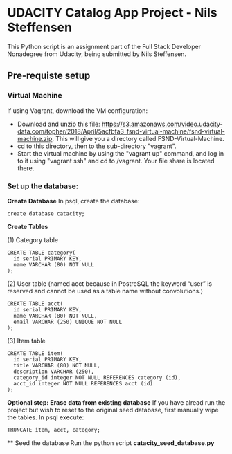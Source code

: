 # UDACITY Catalog App Project - Nils Steffensen

This Python script is an assignment part of the Full Stack Developer Nonadegree from Udacity, being submitted by Nils Steffensen.

## Pre-requiste setup

### Virtual Machine
If using Vagrant, download the VM configuration:
  * Download and unzip this file: https://s3.amazonaws.com/video.udacity-data.com/topher/2018/April/5acfbfa3_fsnd-virtual-machine/fsnd-virtual-machine.zip. This will give you a directory called FSND-Virtual-Machine.
  * cd to this directory, then to the sub-directory "vagrant".
  * Start the virtual machine by using the "vagrant up" command, and log in to it using "vagrant ssh" and cd to /vagrant.  Your file share is located there.

### Set up the database: 

**Create Database**
In psql, create the database:
```
create database catacity;
```

**Create Tables**

(1) Category table
```
CREATE TABLE category(
  id serial PRIMARY KEY,
  name VARCHAR (80) NOT NULL
);
```
(2) User table (named acct because in PostreSQL the keyword “user” is reserved and cannot be used as a table name without convolutions.)
```
CREATE TABLE acct(
  id serial PRIMARY KEY,
  name VARCHAR (80) NOT NULL,
  email VARCHAR (250) UNIQUE NOT NULL
);
```
(3) Item table
```
CREATE TABLE item(
  id serial PRIMARY KEY,
  title VARCHAR (80) NOT NULL,
  description VARCHAR (250),
  category_id integer NOT NULL REFERENCES category (id),
  acct_id integer NOT NULL REFERENCES acct (id)
);
```

**Optional step: Erase data from existing database**
If you have alread run the project but wish to reset to the original seed database, first manually wipe the tables.  In psql execute:
```
TRUNCATE item, acct, category;
```

** Seed the database
Run the python script __catacity_seed_database.py__

